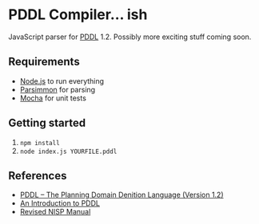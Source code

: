 PDDL Compiler… ish
==================
JavaScript parser for [PDDL](https://en.wikipedia.org/wiki/Planning_Domain_Definition_Language) 1.2. Possibly more exciting stuff coming soon.

Requirements
------------
 * [Node.js](https://nodejs.org/en/) to run everything
 * [Parsimmon](https://github.com/jneen/parsimmon) for parsing
 * [Mocha](https://mochajs.org/) for unit tests

Getting started
---------------
 1. `npm install`
 2. `node index.js YOURFILE.pddl`

References
----------
 * [PDDL – The Planning Domain Denition Language (Version 1.2)](https://courses.cs.washington.edu/courses/cse473/06sp/pddl.pdf)
 * [An Introduction to PDDL](http://www.cs.toronto.edu/~sheila/2542/w09/A1/introtopddl2.pdf)
 * [Revised NISP Manual](http://www.cs.yale.edu/homes/dvm/papers/nispman.pdf)
